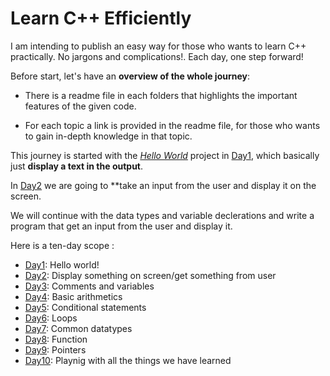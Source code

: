 # Learn C++ Efficiently
I am intending to publish an easy way for those who wants to learn C++ practically. No jargons and complications!. Each day, one step forward!


Before start, let's have an **overview of the whole journey**:


* There is a readme file in each folders that highlights the important features of the given code.


* For each topic a link is provided in the readme file, for those who wants to gain in-depth knowledge in that topic.


This journey is started with the [_Hello World_](https://github.com/Mahdi-Javadi/Learn-cPlusPlus-efficiently/tree/master/Day1) project in [Day1](https://github.com/Mahdi-Javadi/Learn-cPlusPlus-efficiently/tree/master/Day1), which basically just **display a text in the output**.


In [Day2](https://github.com/Mahdi-Javadi/Learn-cPlusPlus-efficiently/tree/master/Day1) we are going to **take an input from the user and display it on the screen.


We will continue with the data types and variable declerations and write a program that get an input from the user and display it.


Here is a ten-day scope :

* [Day1](https://github.com/Mahdi-Javadi/Learn-cPlusPlus-efficiently/tree/master/Day1): Hello world!
* [Day2](https://github.com/Mahdi-Javadi/Learn-cPlusPlus-efficiently/tree/master/Day2): Display something on screen/get something from user
* [Day3](https://github.com/Mahdi-Javadi/Learn-cPlusPlus-efficiently/tree/master/Day3): Comments and variables
* [Day4](https://github.com/Mahdi-Javadi/Learn-cPlusPlus-efficiently/tree/master/Day4): Basic arithmetics
* [Day5](https://github.com/Mahdi-Javadi/Learn-cPlusPlus-efficiently/tree/master/Day5): Conditional statements
* [Day6](https://github.com/Mahdi-Javadi/Learn-cPlusPlus-efficiently/tree/master/Day6): Loops
* [Day7](https://github.com/Mahdi-Javadi/Learn-cPlusPlus-efficiently/tree/master/Day7): Common datatypes
* [Day8](https://github.com/Mahdi-Javadi/Learn-cPlusPlus-efficiently/tree/master/Day8): Function
* [Day9](https://github.com/Mahdi-Javadi/Learn-cPlusPlus-efficiently/tree/master/Day9): Pointers
* [Day10](https://github.com/Mahdi-Javadi/Learn-cPlusPlus-efficiently/tree/master/Day10): Playnig with all the things we have learned





